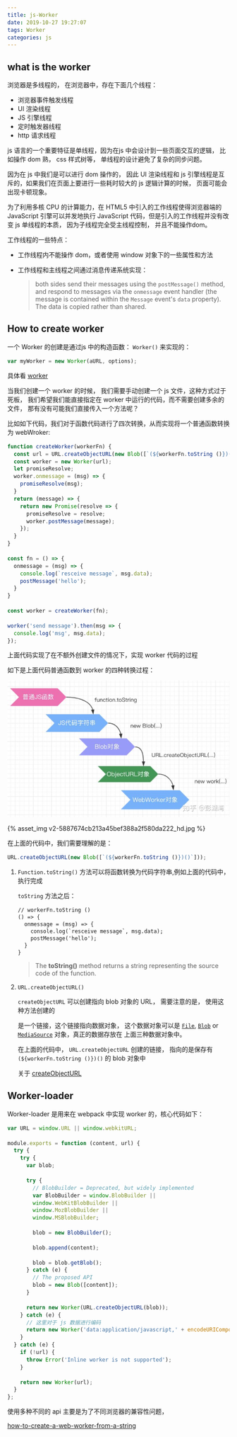 ```yaml
---
title: js-Worker
date: 2019-10-27 19:27:07
tags: Worker
categories: js
---
```


## what is the worker

浏览器是多线程的， 在浏览器中，存在下面几个线程：

* 浏览器事件触发线程
* UI 渲染线程
* JS 引擎线程
* 定时触发器线程
* http 请求线程

js 语言的一个重要特征是单线程，因为在js 中会设计到一些页面交互的逻辑， 比如操作 dom 熟， css 样式树等， 单线程的设计避免了复杂的同步问题。

因为在 js 中我们是可以进行 dom 操作的， 因此 UI 渲染线程和 js 引擎线程是互斥的，如果我们在页面上要进行一些耗时较大的 js 逻辑计算的时候， 页面可能会出现卡顿现象。

为了利用多核 CPU 的计算能力，在 HTML5 中引入的工作线程使得浏览器端的 JavaScript 引擎可以并发地执行 JavaScript 代码，但是引入的工作线程并没有改变 js 单线程的本质， 因为子线程完全受主线程控制， 并且不能操作dom。

工作线程的一些特点：

* 工作线程内不能操作 dom，或者使用 window 对象下的一些属性和方法

* 工作线程和主线程之间通过消息传递系统实现：

  > both sides send their messages using the `postMessage()` method, and respond to messages via the `onmessage` event handler (the message is contained within the `Message` event's `data` property). The data is copied rather than shared.

## How to create worker

一个 Worker 的创建是通过js 中的构造函数： `Worker()` 来实现的：

```js
var myWorker = new Worker(aURL, options);
```

具体看 [worker](<https://developer.mozilla.org/en-US/docs/Web/API/Worker/Worker>)

当我们创建一个 worker 的时候， 我们需要手动创建一个 js 文件，这种方式过于死板， 我们希望我们能直接指定在 worker 中运行的代码，而不需要创建多余的文件， 那有没有可能我们直接传入一个方法呢？

比如如下代码，我们对于函数代码进行了四次转换，从而实现将一个普通函数转换为 webWroker:

```js
function createWorker(workerFn) {
  const url = URL.createObjectURL(new Blob([`(${workerFn.toString ()})()`]));
  const worker = new Worker(url);
  let promiseResolve;
  worker.onmessage = (msg) => {
    promiseResolve(msg);
  }
  return (message) => {
    return new Promise(resolve => {
      promiseResolve = resolve;
      worker.postMessage(message);
    });
  }
}

const fn = () => {
  onmessage = (msg) => {
    console.log(`resceive message`, msg.data);
    postMessage('hello');
  }
}

const worker = createWorker(fn);

worker('send message').then(msg => {
  console.log('msg', msg.data);
});
```

上面代码实现了在不额外创建文件的情况下，实现 worker 代码的过程

如下是上面代码普通函数到 worker 的四种转换过程：

![img](js-Worker/v2-5887674cb213a45bef388a2f580da222_hd.jpg)

{% asset_img v2-5887674cb213a45bef388a2f580da222_hd.jpg %}

在上面的代码中，我们需要理解的是：

```js
URL.createObjectURL(new Blob([`(${workerFn.toString ()})()`]));
```

1. `Function.toString()` 方法可以将函数转换为代码字符串,例如上面的代码中， 执行完成

   `toString` 方法之后：



   ```
   // workerFn.toString ()
   () => {
     onmessage = (msg) => {
       console.log(`resceive message`, msg.data);
       postMessage('hello');
     }
   }
   ```

   > The **toString()** method returns a string representing the source code of the function.

2. `URL.createObjectURL()`

   `createObjectURL` 可以创建指向 blob 对象的 URL，  需要注意的是， 使用这种方法创建的

   是一个链接，这个链接指向数据对象， 这个数据对象可以是 [`File`](https://developer.mozilla.org/en-US/docs/Web/API/File), [`Blob`](https://developer.mozilla.org/en-US/docs/Web/API/Blob) or [`MediaSource`](https://developer.mozilla.org/en-US/docs/Web/API/MediaSource) 对象，真正的数据存放在 上面三种数据对象中。

   在上面的代码中， `URL.createObjectURL` 创建的链接， 指向的是保存有 ``(${workerFn.toString ()})()`` 的 blob 对象中

   关于 [createObjectURL](<https://developer.mozilla.org/en-US/docs/Web/API/URL/createObjectURL>)

## Worker-loader

Worker-loader 是用来在 webpack 中实现 worker 的，核心代码如下：

``` js
var URL = window.URL || window.webkitURL;

module.exports = function (content, url) {
  try {
    try {
      var blob;

      try {
        // BlobBuilder = Deprecated, but widely implemented
        var BlobBuilder = window.BlobBuilder ||
        window.WebKitBlobBuilder ||
        window.MozBlobBuilder ||
        window.MSBlobBuilder;

        blob = new BlobBuilder();

        blob.append(content);

        blob = blob.getBlob();
      } catch (e) {
        // The proposed API
        blob = new Blob([content]);
      }

      return new Worker(URL.createObjectURL(blob));
    } catch (e) {
      // 这里对于 js 数据进行编码
      return new Worker('data:application/javascript,' + encodeURIComponent(content));
    }
  } catch (e) {
    if (!url) {
      throw Error('Inline worker is not supported');
    }

    return new Worker(url);
  }
};
```

使用多种不同的 api 主要是为了不同浏览器的兼容性问题，

[how-to-create-a-web-worker-from-a-string](https://stackoverflow.com/questions/10343913/how-to-create-a-web-worker-from-a-string)

